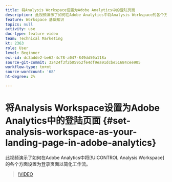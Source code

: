 ```yaml
---
title: 将Analysis Workspace设置为Adobe Analytics中的登陆页面
description: 此视频演示了如何在Adobe Analytics中将Analysis Workspace的各个方面设置为登陆页面，以简化工作流程。
feature: Workspace 基础知识
topics: null
activity: use
doc-type: feature video
team: Technical Marketing
kt: 2363
role: User
level: Beginner
exl-id: dc3adde2-be62-4c78-a047-849dd50a118a
source-git-commit: 32424f3f2b05952fe4df9ea91dcbe51684cee905
workflow-type: tm+mt
source-wordcount: '68'
ht-degree: 2%

---
```


# 将Analysis Workspace设置为Adobe Analytics中的登陆页面 {#set-analysis-workspace-as-your-landing-page-in-adobe-analytics}

此视频演示了如何在Adobe Analytics中将[!UICONTROL Analysis Workspace]的各个方面设置为登录页面以简化工作流。

>[!VIDEO](https://video.tv.adobe.com/v/25459/?quality=12)
